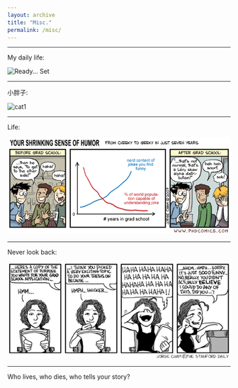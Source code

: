 ```yaml
---
layout: archive
title: "Misc."
permalink: /misc/
---
```


---
My daily life:

![Ready... Set](../images/ready_set.gif)

---
小胖子:

![cat1](../images/cat1.jpg)

---
Life:

![life](../images/phd053007s.gif)

---

Never look back:

![ps](../images/research_statement.gif)

---
Who lives, who dies, who tells your story?
